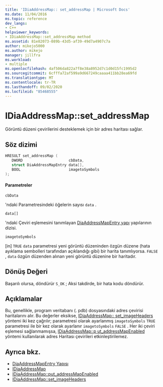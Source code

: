 ```yaml
---
title: 'IDiaAddressMap:: set_addressMap | Microsoft Docs'
ms.date: 11/04/2016
ms.topic: reference
dev_langs:
- C++
helpviewer_keywords:
- IDiaAddressMap::set_addressMap method
ms.assetid: 81e82073-089b-43d5-af39-49d7a4907c7a
author: mikejo5000
ms.author: mikejo
manager: jillfra
ms.workload:
- multiple
ms.openlocfilehash: 4af506da822a7f8e38a8952d7c1d0d15fc1995d2
ms.sourcegitcommit: 6cfffa72af599a9d667249caaaa411bb28ea69fd
ms.translationtype: MT
ms.contentlocale: tr-TR
ms.lasthandoff: 09/02/2020
ms.locfileid: "85468555"
---
```

# <a name="idiaaddressmapset_addressmap"></a>IDiaAddressMap::set_addressMap
Görüntü düzeni çevirilerini desteklemek için bir adres haritası sağlar.

## <a name="syntax"></a>Söz dizimi

```C++
HRESULT set_addressMap ( 
   DWORD                     cbData,
   struct DiaAddressMapEntry data[],
   BOOL                      imagetoSymbols
);
```

#### <a name="parameters"></a>Parametreler
 `cbData`

'ndaki Parametresindeki öğelerin sayısı `data` .

 `data[]`

'ndaki Çeviri eşlemesini tanımlayan [DiaAddressMapEntry yapı](../../debugger/debug-interface-access/diaaddressmapentry.md) yapılarının dizisi.

 `imagetoSymbols`

[in] `TRUE` `data` parametresi yeni görüntü düzeninden özgün düzene (hata ayıklama sembolleri tarafından açıklandığı gibi) bir harita tanımlıyorsa. `FALSE` , `data` özgün düzenden alınan yeni görüntü düzenine bir haritadır.

## <a name="return-value"></a>Dönüş Değeri
 Başarılı olursa, döndürür `S_OK` ; Aksi takdirde, bir hata kodu döndürür.

## <a name="remarks"></a>Açıklamalar
 Bu, genellikle, program veritabanı (. pdb) dosyasındaki adres çevirisi haritalarını alır. Bu değerler eksikse, [IDiaAddressMap:: set_imageHeaders](../../debugger/debug-interface-access/idiaaddressmap-set-imageheaders.md) yöntemi iki kez çağrılır; parametresi olarak ayarlanmış `imagetoSymbols` `TRUE` parametresi ile bir kez olarak ayarlanır `imagetoSymbols` `FALSE` . Her iki çeviri eşlemesi sağlanmamışsa, [IDiaAddressMap::p ut_addressMapEnabled](../../debugger/debug-interface-access/idiaaddressmap-put-addressmapenabled.md) yöntemi kullanılarak adres Haritası çevirileri etkinleştirilemez.

## <a name="see-also"></a>Ayrıca bkz.
- [DiaAddressMapEntry Yapısı](../../debugger/debug-interface-access/diaaddressmapentry.md)
- [IDiaAddressMap](../../debugger/debug-interface-access/idiaaddressmap.md)
- [IDiaAddressMap::put_addressMapEnabled](../../debugger/debug-interface-access/idiaaddressmap-put-addressmapenabled.md)
- [IDiaAddressMap::set_imageHeaders](../../debugger/debug-interface-access/idiaaddressmap-set-imageheaders.md)